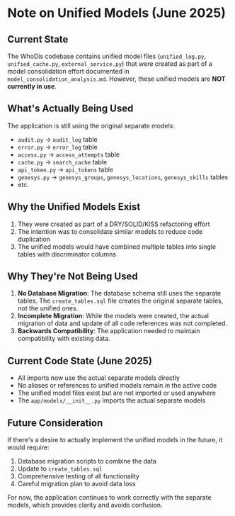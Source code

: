 # Note on Unified Models (June 2025)

## Current State

The WhoDis codebase contains unified model files (`unified_log.py`, `unified_cache.py`, `external_service.py`) that were created as part of a model consolidation effort documented in `model_consolidation_analysis.md`. However, these unified models are **NOT currently in use**.

## What's Actually Being Used

The application is still using the original separate models:
- `audit.py` → `audit_log` table
- `error.py` → `error_log` table  
- `access.py` → `access_attempts` table
- `cache.py` → `search_cache` table
- `api_token.py` → `api_tokens` table
- `genesys.py` → `genesys_groups`, `genesys_locations`, `genesys_skills` tables
- etc.

## Why the Unified Models Exist

1. They were created as part of a DRY/SOLID/KISS refactoring effort
2. The intention was to consolidate similar models to reduce code duplication
3. The unified models would have combined multiple tables into single tables with discriminator columns

## Why They're Not Being Used

1. **No Database Migration**: The database schema still uses the separate tables. The `create_tables.sql` file creates the original separate tables, not the unified ones.
2. **Incomplete Migration**: While the models were created, the actual migration of data and update of all code references was not completed.
3. **Backwards Compatibility**: The application needed to maintain compatibility with existing data.

## Current Code State (June 2025)

- All imports now use the actual separate models directly
- No aliases or references to unified models remain in the active code
- The unified model files exist but are not imported or used anywhere
- The `app/models/__init__.py` imports the actual separate models

## Future Consideration

If there's a desire to actually implement the unified models in the future, it would require:
1. Database migration scripts to combine the data
2. Update to `create_tables.sql`
3. Comprehensive testing of all functionality
4. Careful migration plan to avoid data loss

For now, the application continues to work correctly with the separate models, which provides clarity and avoids confusion.